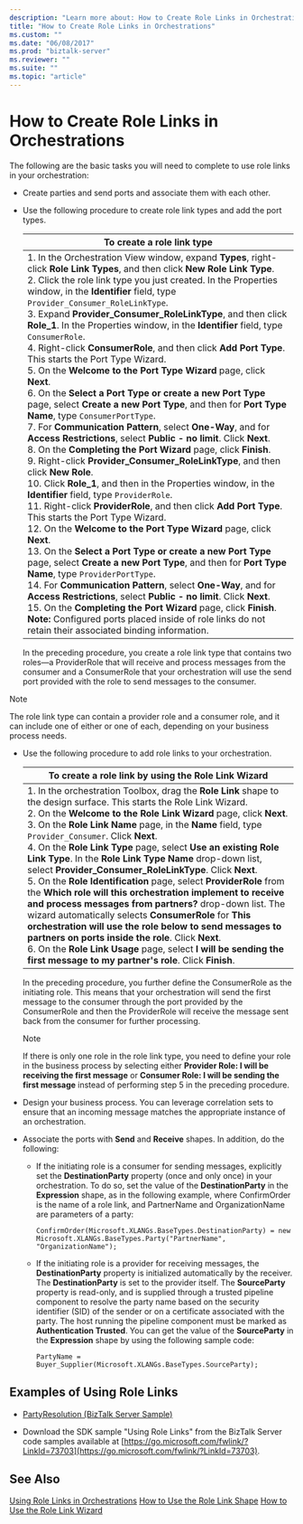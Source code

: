 ```yaml
---
description: "Learn more about: How to Create Role Links in Orchestrations"
title: "How to Create Role Links in Orchestrations"
ms.custom: ""
ms.date: "06/08/2017"
ms.prod: "biztalk-server"
ms.reviewer: ""
ms.suite: ""
ms.topic: "article"
---
```

# How to Create Role Links in Orchestrations
The following are the basic tasks you will need to complete to use role links in your orchestration:

-   Create parties and send ports and associate them with each other.

-   Use the following procedure to create role link types and add the port types.

    |To create a role link type|
    |--------------------------------|
    |1.  In the Orchestration View window, expand **Types**, right-click **Role Link Types**, and then click **New Role Link Type**.<br />2.  Click the role link type you just created. In the Properties window, in the **Identifier** field, type `Provider_Consumer_RoleLinkType`.<br />3.  Expand **Provider_Consumer_RoleLinkType**, and then click **Role_1**. In the Properties window, in the **Identifier** field, type `ConsumerRole`.<br />4.  Right-click **ConsumerRole**, and then click **Add Port Type**. This starts the Port Type Wizard.<br />5.  On the **Welcome to the Port Type Wizard** page, click **Next**.<br />6.  On the **Select a Port Type or create a new Port Type** page, select **Create a new Port Type**, and then for **Port Type Name**, type `ConsumerPortType`.<br />7.  For **Communication Pattern**, select **One-Way**, and for **Access Restrictions**, select **Public - no limit**. Click **Next**.<br />8.  On the **Completing the Port Wizard** page, click **Finish**.<br />9. Right-click **Provider_Consumer_RoleLinkType**, and then click **New Role**.<br />10. Click **Role_1**, and then in the Properties window, in the **Identifier** field, type `ProviderRole`.<br />11. Right-click **ProviderRole**, and then click **Add Port Type**. This starts the Port Type Wizard.<br />12. On the **Welcome to the Port Type Wizard** page, click **Next**.<br />13. On the **Select a Port Type or create a new Port Type** page, select **Create a new Port Type**, and then for **Port Type Name**, type `ProviderPortType`.<br />14. For **Communication Pattern**, select **One-Way**, and for **Access Restrictions**, select **Public - no limit**. Click **Next**.<br />15. On the **Completing the Port Wizard** page, click **Finish**. **Note:**      Configured ports placed inside of role links do not retain their associated binding information.|

     In the preceding procedure, you create a role link type that contains two roles—a ProviderRole that will receive and process messages from the consumer and a ConsumerRole that your orchestration will use the send port provided with the role to send messages to the consumer.

> [!NOTE]
>  The role link type can contain a provider role and a consumer role, and it can include one of either or one of each, depending on your business process needs.

-   Use the following procedure to add role links to your orchestration.

    |To create a role link by using the Role Link Wizard|
    |---------------------------------------------------------|
    |1.  In the orchestration Toolbox, drag the **Role Link** shape to the design surface. This starts the Role Link Wizard.<br />2.  On the **Welcome to the Role Link Wizard** page, click **Next**.<br />3.  On the **Role Link Name** page, in the **Name** field, type `Provider_Consumer`. Click **Next**.<br />4.  On the **Role Link Type** page, select **Use an existing Role Link Type**. In the **Role Link Type Name** drop-down list, select **Provider_Consumer_RoleLinkType**. Click **Next**.<br />5.  On the **Role Identification** page, select **ProviderRole** from the **Which role will this orchestration implement to receive and process messages from partners?** drop-down list. The wizard automatically selects **ConsumerRole** for **This orchestration will use the role below to send messages to partners on ports inside the role**. Click **Next**.<br />6.  On the **Role Link Usage** page, select **I will be sending the first message to my partner's role**. Click **Finish**.|

     In the preceding procedure, you further define the ConsumerRole as the initiating role. This means that your orchestration will send the first message to the consumer through the port provided by the ConsumerRole and then the ProviderRole will receive the message sent back from the consumer for further processing.

    > [!NOTE]
    >  If there is only one role in the role link type, you need to define your role in the business process by selecting either **Provider Role: I will be receiving the first message** or **Consumer Role: I will be sending the first message** instead of performing step 5 in the preceding procedure.

-   Design your business process. You can leverage correlation sets to ensure that an incoming message matches the appropriate instance of an orchestration.

-   Associate the ports with **Send** and **Receive** shapes. In addition, do the following:

    -   If the initiating role is a consumer for sending messages, explicitly set the **DestinationParty** property (once and only once) in your orchestration. To do so, set the value of the **DestinationParty** in the **Expression** shape, as in the following example, where ConfirmOrder is the name of a role link, and PartnerName and OrganizationName are parameters of a party:

        ```
        ConfirmOrder(Microsoft.XLANGs.BaseTypes.DestinationParty) = new Microsoft.XLANGs.BaseTypes.Party("PartnerName", "OrganizationName");
        ```

    -   If the initiating role is a provider for receiving messages, the **DestinationParty** property is initialized automatically by the receiver. The **DestinationParty** is set to the provider itself. The **SourceParty** property is read-only, and is supplied through a trusted pipeline component to resolve the party name based on the security identifier (SID) of the sender or on a certificate associated with the party. The host running the pipeline component must be marked as **Authentication Trusted**. You can get the value of the **SourceParty** in the **Expression** shape by using the following sample code:

        ```
        PartyName = Buyer_Supplier(Microsoft.XLANGs.BaseTypes.SourceParty);
        ```

## Examples of Using Role Links

-   [PartyResolution (BizTalk Server Sample)](../core/partyresolution-biztalk-server-sample.md)

-   Download the SDK sample "Using Role Links" from the BizTalk Server code samples available at [https://go.microsoft.com/fwlink/?LinkId=73703](https://go.microsoft.com/fwlink/?LinkId=73703).

## See Also
 [Using Role Links in Orchestrations](../core/using-role-links-in-orchestrations.md)
 [How to Use the Role Link Shape](../core/how-to-use-the-role-link-shape.md)
 [How to Use the Role Link Wizard](../core/how-to-use-the-role-link-wizard.md)
